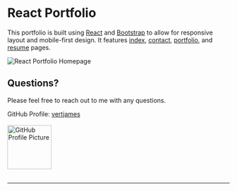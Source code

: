 # React Portfolio

This portfolio is built using [React](https://reactjs.org) and [Bootstrap](https://getbootstrap.com) to allow for responsive layout and mobile-first design. It features [index](https://vertjames.github.io/reactportfolio/), [contact](https://vertjames.github.io/reactportfolio/contact), [portfolio](https://vertjames.github.io/reactportfolio/portfolio), and [resume](https://vertjames.github.io/reactportfolio/resume) pages.

![React Portfolio Homepage](./src/components/assets/images/react-portfolio-DEMO.gif)

  ## Questions?
  Please feel free to reach out to me with any questions.

  GitHub Profile: <a href='https://github.com/vertjames'>vertjames</a></br></br>
  <img src='https://avatars1.githubusercontent.com/u/61360856?v=4' height='100px' alt='GitHub Profile Picture'></br></br>
  _ _ _
